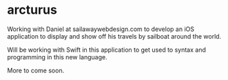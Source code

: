 arcturus
===============

Working with Daniel at sailawaywebdesign.com to develop an iOS application to display and show off his travels by sailboat around the world.

Will be working with Swift in this application to get used to syntax and programming in this new language.

More to come soon.
